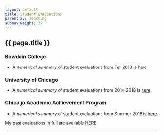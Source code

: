 ```yaml
---
layout: default
title: Student Evaluations
parentnav: Teaching
subnav_weight: 35
---
```


## {{ page.title }}

### Bowdoin College
 + A _numerical summary_ of student evaluations from Fall 2018 is [here](Bowdoin_Fall18.pdf)

### University of Chicago
 + A _numerical summary_ of student evaluations from 2014-2018 is [here](UChicago_14_18.pdf).

### Chicago Academic Achievement Program
 + A _numerical summary_ of student evaluations from Summer 2018 is [here](CAAP_Summer2018.pdf).

My past evaluations in full are available [HERE](/teaching/evaluations/all_evaluations). 


---
